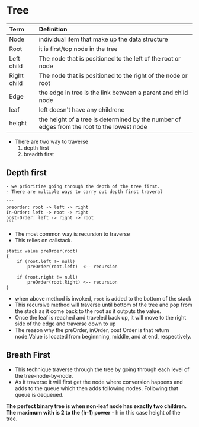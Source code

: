 # Tree

| Term | Definition |
|:-----|:-----------|
|Node | individual item that make up the data structure|
| Root | it is first/top node in the tree|
| Left child | The node that is positioned to the left of the root or node|
| Right child | The node that is positioned to the right of the node or root|
|Edge| the edge in tree is the link between a parent and child node|
|leaf | left doesn't have any childrene|
|height| the height of a tree is determined by the number of edges from the root to the lowest node|

- There are two way to traverse
    1. depth first
    2. breadth first

## Depth first
    - we prioritize going through the depth of the tree first.
    - There are multiple ways to carry out depth first traveral

    ```
    preorder: root -> left -> right
    In-Order: left -> root -> right
    post-Order: left -> right -> root
    ```

- The most common way is recursion to traverse
- This relies on callstack.

```
static value preOrder(root)
{
    if (root.left != null)
        preOrder(root.left)  <-- recursion

    if (root.right != null)
        preOrder(root.Right) <-- recursion
}
```

- when above method is invoked, `root` is added to the bottom of the stack
- This recursive method will traverse until bottom of the tree and pop from the stack as it come back to the root as it outputs the value.
- Once the leaf is reached and traveled back up, it will move to the right side of the edge and traverse down to up
- The reason why the preOrder, inOrder, post Order is that return node.Value is located from beginnning, middle, and at end, respectively.


## Breath First

- This technique traverse through the tree by going through each level of the tree-node-by-node.
- As it traverse it will first get the node where conversion happens and adds to the queue which then adds following nodes. Following that queue is dequeued.

**The perfect binary tree is when non-leaf node has exactly two children. The maximum with is 2 to the (h-1) power**
    - h in this case height of the tree.